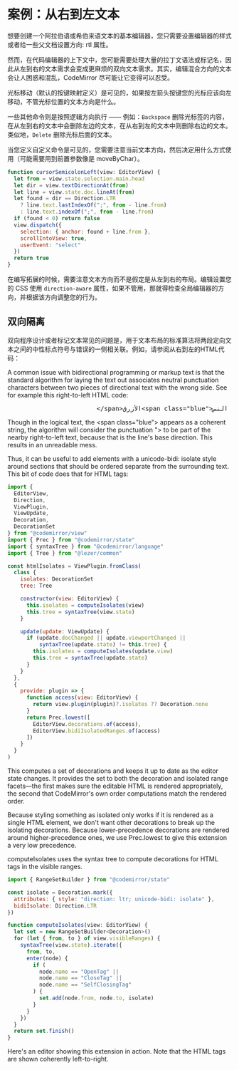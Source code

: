# 案例：从右到左文本

想要创建一个阿拉伯语或希伯来语文本的基本编辑器，您只需要设置编辑器的样式或者给一些父文档设置方向: rtl 属性。

然而，在代码编辑器的上下文中，您可能需要处理大量的拉丁文语法或标记名，因此从左到右的文本需求会变成更麻烦的双向文本需求。其实，编辑混合方向的文本会让人困惑和混乱，CodeMirror 尽可能让它变得可以忍受。

光标移动（默认的按键映射定义）是可见的，如果按左箭头按键您的光标应该向左移动，不管光标位置的文本方向是什么。

一些其他命令则是按照逻辑方向执行 —— 例如：`Backspace` 删除光标签的内容，在从左到右的文本中会删除左边的文本，在从右到左的文本中则删除右边的文本。类似地，`Delete` 删除光标后面的文本。

当您定义自定义命令是可见的，您需要注意当前文本方向，然后决定用什么方式使用（可能需要用到前置参数像是 moveByChar）。

``` javascript
function cursorSemicolonLeft(view: EditorView) {
  let from = view.state.selection.main.head
  let dir = view.textDirectionAt(from)
  let line = view.state.doc.lineAt(from)
  let found = dir == Direction.LTR
    ? line.text.lastIndexOf(";", from - line.from)
    : line.text.indexOf(";", from - line.from)
  if (found < 0) return false
  view.dispatch({
    selection: { anchor: found + line.from },
    scrollIntoView: true,
    userEvent: "select"
  })
  return true
}
```

在编写拓展的时候，需要注意文本方向而不是假定是从左到右的布局。编辑设置您的 CSS 使用 `direction-aware` 属性，如果不管用，那就得检查全局编辑器的方向，并根据该方向调整您的行为。

## 双向隔离

双向程序设计或者标记文本常见的问题是，用于文本布局的标准算法将两段定向文本之间的中性标点符号与错误的一侧相关联。例如，请参阅从右到左的HTML代码：

A common issue with bidirectional programming or markup text is that the standard algorithm for laying the text out associates neutral punctuation characters between two pieces of directional text with the wrong side. See for example this right-to-left HTML code:

<pre style="text-align: right">
  &lt;/span>الأزرق&lt;span class="blue">النص 
</pre>

Though in the logical text, the \<span class="blue"\> appears as a coherent string, the algorithm will consider the punctuation "\> to be part of the nearby right-to-left text, because that is the line's base direction. This results in an unreadable mess.

Thus, it can be useful to add elements with a unicode-bidi: isolate style around sections that should be ordered separate from the surrounding text. This bit of code does that for HTML tags:

``` javascript
import {
  EditorView, 
  Direction, 
  ViewPlugin, 
  ViewUpdate,
  Decoration,
  DecorationSet
} from "@codemirror/view"
import { Prec } from "@codemirror/state"
import { syntaxTree } from "@codemirror/language"
import { Tree } from "@lezer/common"

const htmlIsolates = ViewPlugin.fromClass(
  class {
    isolates: DecorationSet
    tree: Tree

    constructor(view: EditorView) {
      this.isolates = computeIsolates(view)
      this.tree = syntaxTree(view.state)
    }

    update(update: ViewUpdate) {
      if (update.docChanged || update.viewportChanged ||
          syntaxTree(update.state) != this.tree) {
        this.isolates = computeIsolates(update.view)
        this.tree = syntaxTree(update.state)
      }
    }
  },
  {
    provide: plugin => {
      function access(view: EditorView) {
        return view.plugin(plugin)?.isolates ?? Decoration.none
      }
      return Prec.lowest([
        EditorView.decorations.of(access),
        EditorView.bidiIsolatedRanges.of(access)
      ])
    }
  }
)
```

This computes a set of decorations and keeps it up to date as the editor state changes. It provides the set to both the decoration and isolated range facets—the first makes sure the editable HTML is rendered appropriately, the second that CodeMirror's own order computations match the rendered order.

Because styling something as isolated only works if it is rendered as a single HTML element, we don't want other decorations to break up the isolating decorations. Because lower-precedence decorations are rendered around higher-precedence ones, we use Prec.lowest to give this extension a very low precedence.

computeIsolates uses the syntax tree to compute decorations for HTML tags in the visible ranges.

``` javascript
import { RangeSetBuilder } from "@codemirror/state"

const isolate = Decoration.mark({
  attributes: { style: "direction: ltr; unicode-bidi: isolate" },
  bidiIsolate: Direction.LTR
})

function computeIsolates(view: EditorView) {
  let set = new RangeSetBuilder<Decoration>()
  for (let { from, to } of view.visibleRanges) {
    syntaxTree(view.state).iterate({
      from, to,
      enter(node) {
        if (
          node.name == "OpenTag" ||
          node.name == "CloseTag" ||
          node.name == "SelfClosingTag"
        ) {
          set.add(node.from, node.to, isolate)
        }
      }
    })
  }
  return set.finish()
}
```

Here's an editor showing this extension in action. Note that the HTML tags are shown coherently left-to-right.
